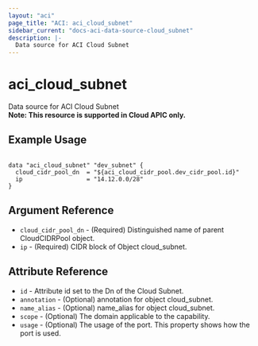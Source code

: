 ```yaml
---
layout: "aci"
page_title: "ACI: aci_cloud_subnet"
sidebar_current: "docs-aci-data-source-cloud_subnet"
description: |-
  Data source for ACI Cloud Subnet
---
```


# aci_cloud_subnet #
Data source for ACI Cloud Subnet  
<b>Note: This resource is supported in Cloud APIC only.</b>
## Example Usage ##

```hcl

data "aci_cloud_subnet" "dev_subnet" {
  cloud_cidr_pool_dn  = "${aci_cloud_cidr_pool.dev_cidr_pool.id}"
  ip                  = "14.12.0.0/28"
}

```


## Argument Reference ##
* `cloud_cidr_pool_dn` - (Required) Distinguished name of parent CloudCIDRPool object.
* `ip` - (Required) CIDR block of Object cloud_subnet.



## Attribute Reference

* `id` - Attribute id set to the Dn of the Cloud Subnet.
* `annotation` - (Optional) annotation for object cloud_subnet.
* `name_alias` - (Optional) name_alias for object cloud_subnet.
* `scope` - (Optional) The domain applicable to the capability.
* `usage` - (Optional) The usage of the port. This property shows how the port is used.
